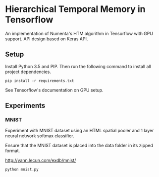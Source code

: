 # Hierarchical Temporal Memory in Tensorflow
An implementation of Numenta's HTM algorithm in Tensorflow with GPU support.
API design based on Keras API.

## Setup
Install Python 3.5 and PIP. Then run the following command to install all project
dependencies.

```
pip install -r requirements.txt
```

See Tensorflow's documentation on GPU setup.

## Experiments
### MNIST
Experiment with MNIST dataset using an HTML spatial pooler and 1 layer neural
network softmax classifier.

Ensure that the MNIST dataset is placed into the data folder in its zipped format.

http://yann.lecun.com/exdb/mnist/

```
python mnist.py
```
